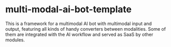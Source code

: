 # multi-modal-ai-bot-template
This is a framework for a multimodal AI bot with multimodal input and output, featuring all kinds of handy converters between modalities. Some of them are integrated with the AI workflow and served as SaaS by other modules.
